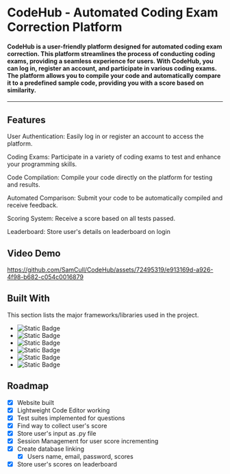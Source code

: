 # CodeHub - Automated Coding Exam Correction Platform
#### CodeHub is a user-friendly platform designed for automated coding exam correction. This platform streamlines the process of conducting coding exams, providing a seamless experience for users. With CodeHub, you can log in, register an account, and participate in various coding exams. The platform allows you to compile your code and automatically compare it to a predefined sample code, providing you with a score based on similarity.
--------------------------------------------------------------------------------------------------------------------------------------------------------------------
## Features
User Authentication: Easily log in or register an account to access the platform.

Coding Exams: Participate in a variety of coding exams to test and enhance your programming skills.

Code Compilation: Compile your code directly on the platform for testing and results.

Automated Comparison: Submit your code to be automatically compiled and receive feedback.

Scoring System: Receive a score based on all tests passed.

Leaderboard: Store user's details on leaderboard on login

## Video Demo

https://github.com/SamCull/CodeHub/assets/72495319/e913169d-a926-4f98-b682-c054c0016879


## Built With
This section lists the major frameworks/libraries used in the project. 
* ![Static Badge](https://img.shields.io/badge/HTML-red)
* ![Static Badge](https://img.shields.io/badge/CSS-blue)
* ![Static Badge](https://img.shields.io/badge/JAVASCRIPT-orange)
* ![Static Badge](https://img.shields.io/badge/PYTHON-blue)
* ![Static Badge](https://img.shields.io/badge/MONGODB-darkgreen)
* ![Static Badge](https://img.shields.io/badge/NETLIFY-skyblue)


## Roadmap

- [x] Website built
- [x] Lightweight Code Editor working
- [x] Test suites implemented for questions  
- [x] Find way to collect user's score
- [x] Store user's input as .py file 
- [x] Session Management for user score incrementing 
- [x] Create database linking 
    - [x] Users name, email, password, scores
- [x] Store user's scores on leaderboard
